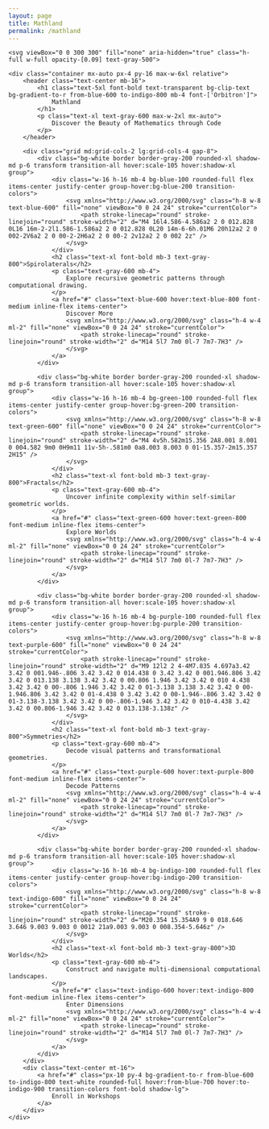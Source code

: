 ```yaml
---
layout: page
title: Mathland
permalink: /mathland
---
```

<div class="absolute inset-0 pointer-events-none">
       
    <svg viewBox="0 0 300 300" fill="none" aria-hidden="true" class="h-full w-full opacity-[0.09] text-gray-500">
<g transform="translate(0.000000,428.000000) scale(0.100000,-0.100000)"
fill="#000000" stroke="none">
<path d="M150 2660 l0 -1430 415 0 415 0 0 -590 0 -590 885 0 885 0 0 1430 0
1430 -415 0 -415 0 0 590 0 590 -885 0 -885 0 0 -1430z m1445 1404 c-196 -35
-406 -114 -581 -220 -140 -83 -198 -128 -328 -254 -246 -238 -413 -530 -485
-847 -11 -49 -25 -108 -30 -133 -9 -38 -10 -28 -6 55 3 55 5 396 5 758 l0 657
753 -1 c684 -1 745 -2 672 -15z m315 -569 l0 -585 -465 0 -465 0 0 -287 0
-288 -407 2 -408 3 3 77 c9 234 71 465 187 698 198 396 538 699 965 858 155
58 379 102 538 106 l52 1 0 -585z m-472 -624 c-108 -39 -181 -85 -263 -166
-74 -75 -133 -172 -166 -275 l-18 -55 0 257 -1 258 248 3 c136 1 254 3 262 4
8 1 -19 -11 -62 -26z m1302 -429 l-1 -447 -23 90 c-80 309 -288 566 -571 707
-73 37 -184 78 -210 78 -8 0 -15 6 -15 13 0 9 87 11 410 9 l410 -2 0 -448z
m-1090 169 l0 -279 -325 2 -325 1 6 30 c61 283 330 519 597 524 l47 1 0 -279z
m191 268 l69 -12 -2 -264 -3 -264 -123 -2 -122 -2 0 278 0 277 56 0 c30 0 86
-5 125 -11z m192 -55 c165 -63 287 -144 403 -267 176 -185 277 -415 297 -674
l5 -63 -409 0 -409 0 0 520 c0 353 3 520 10 520 6 0 52 -16 103 -36z m-1053
-1024 c0 -286 -1 -520 -3 -520 -21 0 -168 60 -238 96 -319 169 -540 500 -567
852 l-7 92 407 0 408 0 0 -520z m260 480 l0 -40 -125 0 c-69 0 -125 4 -125 9
0 5 3 23 6 40 l7 31 118 0 119 0 0 -40z m130 21 c-19 -11 -44 -28 -54 -40 -11
-12 -30 -21 -43 -21 -20 0 -23 5 -23 40 l0 40 78 0 77 -1 -35 -18z m120 -21
l0 -40 -85 0 c-47 0 -85 2 -85 4 0 10 65 50 99 62 62 22 71 19 71 -26z m133
21 c19 -8 27 -18 27 -36 0 -24 -2 -25 -70 -25 l-70 0 0 41 0 42 43 -6 c24 -3
55 -11 70 -16z m287 -128 l-1 -148 -19 48 c-32 83 -107 167 -186 209 -24 13
-44 26 -44 30 0 5 56 8 125 8 l125 0 0 -147z m-192 83 c90 -56 172 -184 187
-288 l6 -48 -125 0 -126 0 0 180 c0 116 4 180 10 180 6 0 27 -11 48 -24z
m-478 -216 c0 -99 -4 -180 -9 -180 -5 0 -30 15 -57 33 -92 62 -160 171 -178
285 l-6 42 125 0 125 0 0 -180z m152 110 l3 -70 -72 0 c-79 0 -80 1 -63 59 18
64 36 81 84 81 l44 0 4 -70z m41 63 c-7 -2 -13 -9 -13 -15 0 -6 11 -3 25 6 37
24 45 20 45 -24 0 -40 0 -40 -39 -40 -38 0 -38 0 -38 40 0 30 4 40 16 39 10 0
12 -2 4 -6z m148 -17 c33 -23 69 -78 69 -105 0 -7 -26 -11 -70 -11 l-70 0 0
70 c0 81 10 87 71 46z m69 -13 l0 -38 -19 24 c-10 14 -27 31 -37 38 -16 12
-14 13 19 13 36 0 37 -1 37 -37z m-1443 -198 c100 -322 395 -613 711 -701 34
-10 62 -21 62 -26 0 -4 -183 -8 -407 -8 l-408 0 0 441 c0 267 3 428 9 408 4
-19 19 -70 33 -114z m1243 136 c0 -5 3 -16 6 -25 5 -12 0 -15 -18 -14 -31 3
-39 48 -8 48 11 0 20 -4 20 -9z m-358 -177 c24 -26 67 -60 95 -76 29 -17 53
-34 53 -39 0 -5 -56 -9 -125 -9 l-125 0 0 148 0 147 29 -62 c16 -34 49 -83 73
-109z m298 49 c0 -47 -4 -73 -11 -73 -27 0 -88 46 -108 80 -34 60 -30 65 49
65 l70 0 0 -72z m256 34 c-4 -17 -14 -47 -24 -67 -15 -32 -21 -35 -64 -38
l-48 -3 0 73 0 73 71 -3 71 -4 -6 -31z m-168 21 c17 -17 15 -28 -7 -28 -10 0
-21 9 -24 20 -6 22 12 27 31 8z m-170 -112 l27 -15 -42 -1 -43 0 0 43 1 42 15
-27 c8 -15 27 -34 42 -42z m182 52 c-1 -18 -21 -43 -47 -56 -32 -17 -33 -16
-33 28 0 40 0 40 40 40 26 0 40 -5 40 -12z m-100 -123 c0 -51 -1 -51 -85 -32
-46 11 -50 14 -53 45 l-3 32 70 0 71 0 0 -45z m190 35 c0 -20 -121 -80 -162
-80 -5 0 -8 20 -8 45 l0 45 85 -1 c47 -1 85 -5 85 -9z m70 -35 l0 -45 -77 0
-77 0 45 28 c24 16 50 36 58 45 7 9 22 17 32 17 16 0 19 -8 19 -45z m257 31
c3 -3 2 -21 -1 -41 l-7 -35 -119 0 -120 0 0 43 0 42 121 -2 c66 -1 123 -4 126
-7z m-667 -366 l0 -280 -57 1 c-32 1 -87 6 -123 13 l-65 11 -3 268 -2 267 125
0 125 0 0 -280z m660 271 c0 -25 -46 -153 -73 -206 -46 -87 -183 -221 -274
-268 -78 -41 -203 -77 -265 -77 l-38 0 0 280 0 280 325 0 c184 0 325 -4 325
-9z m834 -68 c-8 -129 -24 -233 -50 -338 -127 -504 -458 -917 -919 -1145 -224
-110 -459 -173 -680 -182 l-90 -3 -3 583 -2 582 465 0 465 0 0 290 0 290 410
0 410 0 -6 -77z m-824 -228 l0 -255 -252 0 -253 0 67 24 c75 26 149 69 216
125 84 70 177 215 203 315 6 25 13 46 15 46 2 0 4 -115 4 -255z m825 -1433
c-3 -9 -163 -12 -757 -11 l-753 1 111 23 c466 95 868 368 1127 765 122 187
218 425 255 628 17 97 17 95 20 -648 1 -410 0 -751 -3 -758z"/>
</g>
</svg>
</div>
<body class="bg-gray-50 bg-grid text-gray-800 relative">

    <div class="container mx-auto px-4 py-16 max-w-6xl relative">
        <header class="text-center mb-16">
            <h1 class="text-5xl font-bold text-transparent bg-clip-text bg-gradient-to-r from-blue-600 to-indigo-800 mb-4 font-['Orbitron']">
                Mathland
            </h1>
            <p class="text-xl text-gray-600 max-w-2xl mx-auto">
                Discover the Beauty of Mathematics through Code
            </p>
        </header>

        <div class="grid md:grid-cols-2 lg:grid-cols-4 gap-8">
            <div class="bg-white border border-gray-200 rounded-xl shadow-md p-6 transform transition-all hover:scale-105 hover:shadow-xl group">
                <div class="w-16 h-16 mb-4 bg-blue-100 rounded-full flex items-center justify-center group-hover:bg-blue-200 transition-colors">
                    <svg xmlns="http://www.w3.org/2000/svg" class="h-8 w-8 text-blue-600" fill="none" viewBox="0 0 24 24" stroke="currentColor">
                        <path stroke-linecap="round" stroke-linejoin="round" stroke-width="2" d="M4 16l4.586-4.586a2 2 0 012.828 0L16 16m-2-2l1.586-1.586a2 2 0 012.828 0L20 14m-6-6h.01M6 20h12a2 2 0 002-2V6a2 2 0 00-2-2H6a2 2 0 00-2 2v12a2 2 0 002 2z" />
                    </svg>
                </div>
                <h2 class="text-xl font-bold mb-3 text-gray-800">Spirolaterals</h2>
                <p class="text-gray-600 mb-4">
                    Explore recursive geometric patterns through computational drawing.
                </p>
                <a href="#" class="text-blue-600 hover:text-blue-800 font-medium inline-flex items-center">
                    Discover More
                    <svg xmlns="http://www.w3.org/2000/svg" class="h-4 w-4 ml-2" fill="none" viewBox="0 0 24 24" stroke="currentColor">
                        <path stroke-linecap="round" stroke-linejoin="round" stroke-width="2" d="M14 5l7 7m0 0l-7 7m7-7H3" />
                    </svg>
                </a>
            </div>

            <div class="bg-white border border-gray-200 rounded-xl shadow-md p-6 transform transition-all hover:scale-105 hover:shadow-xl group">
                <div class="w-16 h-16 mb-4 bg-green-100 rounded-full flex items-center justify-center group-hover:bg-green-200 transition-colors">
                    <svg xmlns="http://www.w3.org/2000/svg" class="h-8 w-8 text-green-600" fill="none" viewBox="0 0 24 24" stroke="currentColor">
                        <path stroke-linecap="round" stroke-linejoin="round" stroke-width="2" d="M4 4v5h.582m15.356 2A8.001 8.001 0 004.582 9m0 0H9m11 11v-5h-.581m0 0a8.003 8.003 0 01-15.357-2m15.357 2H15" />
                    </svg>
                </div>
                <h2 class="text-xl font-bold mb-3 text-gray-800">Fractals</h2>
                <p class="text-gray-600 mb-4">
                    Uncover infinite complexity within self-similar geometric worlds.
                </p>
                <a href="#" class="text-green-600 hover:text-green-800 font-medium inline-flex items-center">
                    Explore Worlds
                    <svg xmlns="http://www.w3.org/2000/svg" class="h-4 w-4 ml-2" fill="none" viewBox="0 0 24 24" stroke="currentColor">
                        <path stroke-linecap="round" stroke-linejoin="round" stroke-width="2" d="M14 5l7 7m0 0l-7 7m7-7H3" />
                    </svg>
                </a>
            </div>

            <div class="bg-white border border-gray-200 rounded-xl shadow-md p-6 transform transition-all hover:scale-105 hover:shadow-xl group">
                <div class="w-16 h-16 mb-4 bg-purple-100 rounded-full flex items-center justify-center group-hover:bg-purple-200 transition-colors">
                    <svg xmlns="http://www.w3.org/2000/svg" class="h-8 w-8 text-purple-600" fill="none" viewBox="0 0 24 24" stroke="currentColor">
                        <path stroke-linecap="round" stroke-linejoin="round" stroke-width="2" d="M9 12l2 2 4-4M7.835 4.697a3.42 3.42 0 001.946-.806 3.42 3.42 0 014.438 0 3.42 3.42 0 001.946.806 3.42 3.42 0 013.138 3.138 3.42 3.42 0 00.806 1.946 3.42 3.42 0 010 4.438 3.42 3.42 0 00-.806 1.946 3.42 3.42 0 01-3.138 3.138 3.42 3.42 0 00-1.946.806 3.42 3.42 0 01-4.438 0 3.42 3.42 0 00-1.946-.806 3.42 3.42 0 01-3.138-3.138 3.42 3.42 0 00-.806-1.946 3.42 3.42 0 010-4.438 3.42 3.42 0 00.806-1.946 3.42 3.42 0 013.138-3.138z" />
                    </svg>
                </div>
                <h2 class="text-xl font-bold mb-3 text-gray-800">Symmetries</h2>
                <p class="text-gray-600 mb-4">
                    Decode visual patterns and transformational geometries.
                </p>
                <a href="#" class="text-purple-600 hover:text-purple-800 font-medium inline-flex items-center">
                    Decode Patterns
                    <svg xmlns="http://www.w3.org/2000/svg" class="h-4 w-4 ml-2" fill="none" viewBox="0 0 24 24" stroke="currentColor">
                        <path stroke-linecap="round" stroke-linejoin="round" stroke-width="2" d="M14 5l7 7m0 0l-7 7m7-7H3" />
                    </svg>
                </a>
            </div>

            <div class="bg-white border border-gray-200 rounded-xl shadow-md p-6 transform transition-all hover:scale-105 hover:shadow-xl group">
                <div class="w-16 h-16 mb-4 bg-indigo-100 rounded-full flex items-center justify-center group-hover:bg-indigo-200 transition-colors">
                    <svg xmlns="http://www.w3.org/2000/svg" class="h-8 w-8 text-indigo-600" fill="none" viewBox="0 0 24 24" stroke="currentColor">
                        <path stroke-linecap="round" stroke-linejoin="round" stroke-width="2" d="M20.354 15.354A9 9 0 018.646 3.646 9.003 9.003 0 0012 21a9.003 9.003 0 008.354-5.646z" />
                    </svg>
                </div>
                <h2 class="text-xl font-bold mb-3 text-gray-800">3D Worlds</h2>
                <p class="text-gray-600 mb-4">
                    Construct and navigate multi-dimensional computational landscapes.
                </p>
                <a href="#" class="text-indigo-600 hover:text-indigo-800 font-medium inline-flex items-center">
                    Enter Dimensions
                    <svg xmlns="http://www.w3.org/2000/svg" class="h-4 w-4 ml-2" fill="none" viewBox="0 0 24 24" stroke="currentColor">
                        <path stroke-linecap="round" stroke-linejoin="round" stroke-width="2" d="M14 5l7 7m0 0l-7 7m7-7H3" />
                    </svg>
                </a>
            </div>
        </div>
        <div class="text-center mt-16">
            <a href="#" class="px-10 py-4 bg-gradient-to-r from-blue-600 to-indigo-800 text-white rounded-full hover:from-blue-700 hover:to-indigo-900 transition-colors font-bold shadow-lg">
                Enroll in Workshops
            </a>
        </div>
    </div>
</body>
